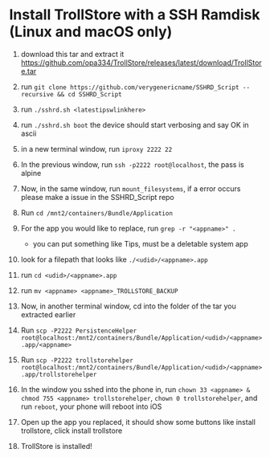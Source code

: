 # Install TrollStore with a SSH Ramdisk (Linux and macOS only)

1. download this tar and extract it https://github.com/opa334/TrollStore/releases/latest/download/TrollStore.tar

2. run `git clone https://github.com/verygenericname/SSHRD_Script --recursive && cd SSHRD_Script`

3. run `./sshrd.sh <latestipswlinkhere>`

4. run `./sshrd.sh boot` the device should start verbosing and say OK in ascii

5. in a new terminal window, run `iproxy 2222 22`

6. In the previous window, run `ssh -p2222 root@localhost`, the pass is alpine

7. Now, in the same window, run `mount_filesystems`, if a error occurs please make a issue in the SSHRD_Script repo

8. Run `cd /mnt2/containers/Bundle/Application`

9. For the app you would like to replace, run `grep -r "<appname>" .`
    - you can put something like Tips, must be a deletable system app

10. look for a filepath that looks like `./<udid>/<appname>.app`

11. run `cd <udid>/<appname>.app`

12. run `mv <appname> <appname>_TROLLSTORE_BACKUP`

13. Now, in another terminal window, cd into the folder of the tar you extracted earlier

14. Run `scp -P2222 PersistenceHelper root@localhost:/mnt2/containers/Bundle/Application/<udid>/<appname>.app/<appname>`

15. Run `scp -P2222 trollstorehelper root@localhost:/mnt2/containers/Bundle/Application/<udid>/<appname>.app/trollstorehelper`

16. In the window you sshed into the phone in, run `chown 33 <appname> & chmod 755 <appname> trollstorehelper`, `chown 0 trollstorehelper`, and run `reboot`, your phone will reboot into iOS

17. Open up the app you replaced, it should show some buttons like install trollstore, click install trollstore

18. TrollStore is installed!
